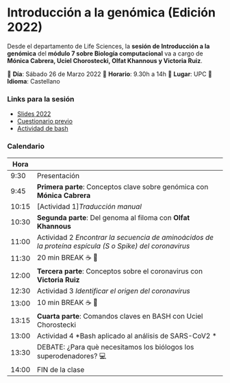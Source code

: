 # Introducción a la genómica (Edición 2022)
Desde el departamento de Life Sciences, la **sesión de Introducción a la genómica** del **módulo 7 sobre Biología computacional** va a cargo de **Mónica Cabrera, Uciel Chorostecki, Olfat Khannous y Victoria Ruiz**.

:pushpin: **Día**: Sábado 26 de Marzo 2022
:pushpin: **Horario**: 9.30h a 14h 
:pushpin: **Lugar**: UPC
:pushpin: **Idioma**: Castellano 


### Links para la sesión

 - [Slides 2022](https://docs.google.com/presentation/d/1JtRJaPn79DcFw7v3aT_glqJTH0tEUPKiaguhy_D8DKs/edit?usp=sharing)
 - [Cuestionario previo](https://docs.google.com/forms/d/e/1FAIpQLSfUFk7Qk0dkv6V6Jcav2lfAONP-LiS23ICLUu2uryWrRppNug/viewform?usp=sf_link)
 - [Actividad de bash](https://docs.google.com/document/d/1rZHSOzIOzc4z8k1YY74mqHBTSNg4CHGsscsF5FsyhGc/edit?usp=sharing)

### Calendario

| Hora | |
|---|---|
| 9:30  | Presentación |
| 9:45  | **Primera parte**: Conceptos clave sobre genómica con **Mónica Cabrera** | 
| 10:15 | [Actividad 1]*Traducción manual* |
| 10:30 | **Segunda parte**: Del genoma al filoma con **Olfat Khannous**|
| 11:00 | Actividad 2 *Encontrar la secuencia de aminoácidos de la proteína espícula (S o Spike) del coronavirus* |
| 11:30 | 20 min BREAK :coffee: :croissant:|
| 12:00 | **Tercera parte**: Conceptos sobre el coronavirus con **Victoria Ruiz** |
| 12:30 | Actividad 3 *Identificar el origen del coronavirus* |
| 13:00 | 10 min BREAK :coffee: :croissant:|
| 13:15 | **Cuarta parte**: Comandos claves en BASH con Uciel Chorostecki |
| 13:00 | Actividad 4 *Bash aplicado al análisis de SARS-CoV2 * |
| 13:30 | DEBATE: ¿Para què necesitamos los biólogos los superodenadores? :computer: |
| 14:00 | FIN de la clase |

